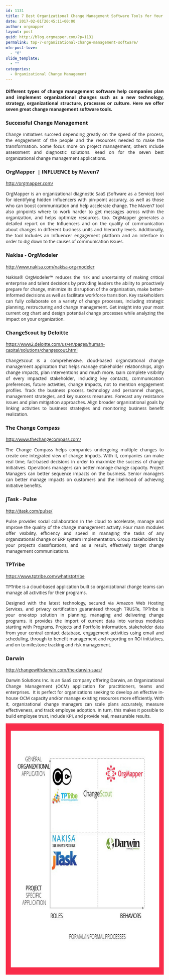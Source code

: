 ```yaml
---
id: 1131
title: 7 Best Organizational Change Management Software Tools for Your Business in 2017
date: 2017-02-01T20:45:11+00:00
author: orgmapper
layout: post
guid: http://blog.orgmapper.com/?p=1131
permalink: top-7-organizational-change-management-software/
mfn-post-love:
  - "0"
slide_template:
  - ""
categories:
  - Organizational Change Management
---
```

<h4 style="text-align: justify;">
  <span style="font-family: 'Open Sans';"><strong>Different types of change management software help companies plan and implement organizational changes such as a new technology, strategy, organizational structure, processes or culture. Here we offer seven great change management software tools. </strong></span>
</h4>

<h3 style="text-align: justify;">
  <span style="font-family: 'Open Sans';">Successful Change Management </span>
</h3>

<p style="text-align: justify;">
  <span style="font-family: 'Open Sans';">Change initiatives succeed depending greatly on the speed of the process, the engagement of the people and the resources needed to make the transformation. Some focus more on project management, others include assessment and diagnostic solutions. Read on for the seven best organizational change management applications.</span>
</p>

<h3 style="text-align: justify;">
  <span style="font-family: 'Open Sans';">OrgMapper  | INFLUENCE by Maven7</span>
</h3>

<p style="text-align: justify;">
  <span style="font-family: 'Open Sans';"><a href="http://orgmapper.com/">http://orgmapper.com/</a></span>
</p>

<p style="text-align: justify;">
  <span style="font-family: 'Open Sans';">OrgMapper is an organizational diagnostic SaaS (Software as a Service) tool for identifying hidden Influencers with pin-point accuracy, as well as those who can boost communication and help accelerate change. The Maven7 tool also pinpoints where to work harder to get messages across within the organization, and helps optimize resources, too. OrgMapper generates a detailed report on the Influencers and on the quality of communication about changes in different business units and hierarchy levels. Additionally, the tool includes an Influencer engagement platform and an interface in order to dig down to the causes of communication issues.</span>
</p>

<h3 style="text-align: justify;">
  <span style="font-family: 'Open Sans';"> Nakisa - OrgModeler</span>
</h3>

<p style="text-align: justify;">
  <span style="font-family: 'Open Sans';"><a href="http://www.nakisa.com/nakisa-org-modeler">http://www.nakisa.com/nakisa-org-modeler</a></span>
</p>

<p style="text-align: justify;">
  <span style="font-family: 'Open Sans';">Nakisa® OrgModeler™ reduces the risk and uncertainty of making critical enterprise and talent decisions by providing leaders the ability to proactively prepare for change, minimize its disruption of the organization, make better-informed decisions as well as facilitate workforce transition. Key stakeholders can fully collaborate on a variety of change processes, including strategic planning, restructuring and change management. Get insight into your most current org chart and design potential change processes while analyzing the impact on your organization.</span>
</p>

<h3 style="text-align: justify;">
  <span style="font-family: 'Open Sans';">ChangeScout by Deloitte</span>
</h3>

<p style="text-align: justify;">
  <span style="font-family: 'Open Sans';"><a href="https://www2.deloitte.com/us/en/pages/human-capital/solutions/changescout.html">https://www2.deloitte.com/us/en/pages/human-capital/solutions/changescout.html</a></span>
</p>

<p style="text-align: justify;">
  <span style="font-family: 'Open Sans';">ChangeScout is a comprehensive, cloud-based organizational change management application that helps manage stakeholder relationships, align change impacts, plan interventions and much more. Gain complete visibility of every impacted stakeholder, including key contacts, communication preferences, future activities, change impacts, not to mention engagement profiles. Track the business process, technology and personnel changes, management strategies, and key success measures. Forecast any resistance issues and plan mitigation approaches. Align broader organizational goals by linking activities to business strategies and monitoring business benefit realization.</span>
</p>

<h3 style="text-align: justify;">
  <span style="font-family: 'Open Sans';"> The Change Compass</span>
</h3>

<p style="text-align: justify;">
  <span style="font-family: 'Open Sans';"><a href="http://www.thechangecompass.com/">http://www.thechangecompass.com/</a></span>
</p>

<p style="text-align: justify;">
  <span style="font-family: 'Open Sans';">The Change Compass helps companies undergoing multiple changes to create one integrated view of change impacts. With it, companies can make real time, fact-based decisions in order to maximize the success of change initiatives. Operations managers can better manage change capacity. Project Managers can better sequence impacts on the business. Senior managers can better manage impacts on customers and the likelihood of achieving initiative benefits.</span>
</p>

<h3 style="text-align: justify;">
  <span style="font-family: 'Open Sans';">jTask - Pulse</span>
</h3>

<p style="text-align: justify;">
  <span style="font-family: 'Open Sans';"><a href="http://jtask.com/pulse/">http://jtask.com/pulse/</a></span>
</p>

<p style="text-align: justify;">
  <span style="font-family: 'Open Sans';">Pulse provides social collaboration in the cloud to accelerate, manage and improve the quality of the change management activity. Four main modules offer visibility, efficiency and speed in managing the tasks of any organizational change or ERP system implementation. Group stakeholders by your project’s classifications, and as a result, effectively target change management communications.</span>
</p>

<h3 style="text-align: justify;">
  <span style="font-family: 'Open Sans';">TPTribe</span>
</h3>

<p style="text-align: justify;">
  <span style="font-family: 'Open Sans';"><a href="https://www.tptribe.com/whatistptribe">https://www.tptribe.com/whatistptribe</a></span>
</p>

<p style="text-align: justify;">
  <span style="font-family: 'Open Sans';">TPTribe is a cloud-based application built so organizational change teams can manage all activities for their programs.</span>
</p>

<p style="text-align: justify;">
  <span style="font-family: 'Open Sans';">Designed with the latest technology, secured via Amazon Web Hosting Services, and privacy certification guaranteed through TRUSTe, TPTribe is your one-stop solution in planning, managing and delivering change programs. It provides the import of current data into various modules starting with Programs, Projects and Portfolio information, stakeholder data from your central contact database, engagement activities using email and scheduling, through to benefit management and reporting on ROI initiatives, and on to milestone tracking and risk management.</span>
</p>

<h3 style="text-align: justify;">
  <span style="font-family: 'Open Sans';">Darwin</span>
</h3>

<p style="text-align: justify;">
  <span style="font-family: 'Open Sans';"><a href="http://changewithdarwin.com/the-darwin-saas/">http://changewithdarwin.com/the-darwin-saas/</a></span>
</p>

<p style="text-align: justify;">
  <span style="font-family: 'Open Sans';">Darwin Solutions Inc. is an SaaS company offering Darwin, an Organizational Change Management (OCM) application for practitioners, teams and enterprises.  It is perfect for organizations seeking to develop an effective in-house OCM capacity and/or manage existing resources more efficiently. With it, organizational change managers can scale plans accurately, measure effectiveness, and track employee adoption. In turn, this makes it possible to build employee trust, include KPI, and provide real, measurable results.</span>
</p>

<p style="text-align: justify;">
  <img class="wp-image-1142 size-full aligncenter" src="/images/2017/02/IMG_3725.png" alt="7 Organizational change management tools" width="800" height="800" />
</p>